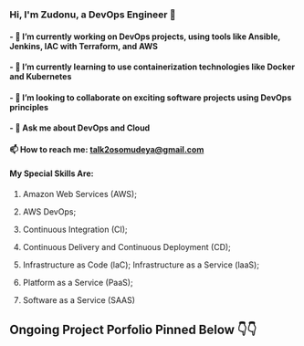 ### Hi, I'm Zudonu, a DevOps Engineer 👋

#### - 🔭 I’m currently working on DevOps projects, using tools like Ansible, Jenkins, IAC with Terraform, and AWS
#### - 🌱 I’m currently learning to use containerization technologies like Docker and Kubernetes
#### - 👯 I’m looking to collaborate on exciting software projects using DevOps principles
#### - 💬 Ask me about DevOps and Cloud
#### 📫 How to reach me: talk2osomudeya@gmail.com



#### My Special Skills Are:

1. Amazon Web Services (AWS); 

2. AWS DevOps; 

3. Continuous Integration (CI); 

4. Continuous Delivery and Continuous Deployment (CD); 

5. Infrastructure as Code (laC); Infrastructure as a Service (laaS); 

6. Platform as a Service (PaaS); 

7. Software as a Service (SAAS)


## Ongoing Project Porfolio Pinned Below 👇👇
